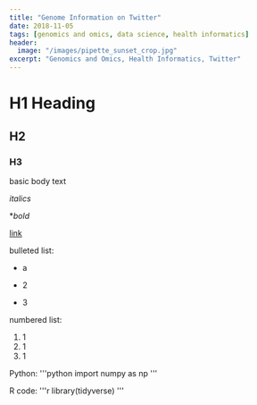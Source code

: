 ```yaml
---
title: "Genome Information on Twitter"
date: 2018-11-05
tags: [genomics and omics, data science, health informatics]
header:
  image: "/images/pipette_sunset_crop.jpg"
excerpt: "Genomics and Omics, Health Informatics, Twitter"
---
```


# H1 Heading

## H2

### H3

basic body text

*italics*

**bold*

[link](https://github.com/mattcwh)

bulleted list:
* a
+ 2
- 3

numbered list:
1. 1
2. 1
3. 1

Python:
'''python
import numpy as np
'''

R code:
'''r
library(tidyverse)
'''
